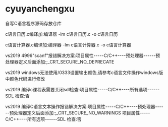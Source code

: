 # cyuyanchengxu
自写C语言程序源码存放仓库  
  
c语言日历.c编译加:编译器 -lm c语言日历.c -o c语言日历    
  
c语言计算器.c编译加:编译器 -lm c语言计算器.c -o c语言计算器   
  
vs2019 4996"scanf"报错解决方案:项目属性-----C/C++----预处理器------预处理器定义后面添加:;_CRT_SECURE_NO_DEPRECATE  
  
vs2019 windows无法使用/0333设置输出颜色,请参考c语言文件操作windows版中颜色代码进行修改  

vs2019 编译c课程表需要关闭sdl检查:项目属性-----C/C++----所有选项------SDL 检查:否  

vs2019 编译C语言文本操作报错解决方案:项目属性-----C/C++----预处理器------预处理器定义后面添加:;_CRT_SECURE_NO_WARNINGS 项目属性-----C/C++----所有选项------SDL 检查:否  


